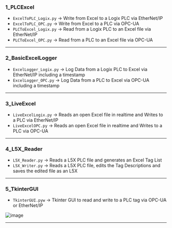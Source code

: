 ### 1_PLCExcel
* ```ExcelToPLC_Logix.py``` -> Write from Excel to a Logix PLC via EtherNet/IP
* ```ExcelToPLC_OPC.py``` -> Write from Excel to a PLC via OPC-UA
* ```PLCToExcel_Logix.py``` -> Read from a Logix PLC to an Excel file via EtherNet/IP
* ```PLCToExcel_OPC.py``` -> Read from a PLC to an Excel file via OPC-UA
---
### 2_BasicExcelLogger
* ```ExcelLogger_Logix.py``` -> Log Data from a Logix PLC to Excel via EtherNet/IP including a timestamp
* ```ExcelLogger_OPC.py``` -> Log Data from a PLC to Excel via OPC-UA including a timestamp
---
### 3_LiveExcel
* ```LiveExcelLogix.py``` -> Reads an open Excel file in realtime and Writes to a PLC via EtherNet/IP
* ```LiveExcelOPC.py``` -> Reads an open Excel file in realtime and Writes to a PLC via OPC-UA
---
### 4_L5X_Reader
* ```L5X_Reader.py``` -> Reads a L5X PLC file and generates an Excel Tag List
* ```L5X_Writer.py``` -> Reads a L5X PLC file, edits the Tag Descriptions and saves the edited file as an L5X
---
### 5_TkinterGUI
* ```TkinterGUI.pyw``` -> Tkinter GUI to read and write to a PLC tag via OPC-UA or EtherNet/IP

![image](https://user-images.githubusercontent.com/92536730/225636224-8bb15bc9-2760-45bb-9006-d22c97f3610b.png)

---
